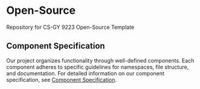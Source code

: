 # Open-Source
Repository for CS-GY 9223 Open-Source Template

## Component Specification

Our project organizes functionality through well-defined components. Each component adheres to specific guidelines for namespaces, file structure, and documentation. For detailed information on our component specification, see [Component Specification](components\COMPONENT_SPEC.md).